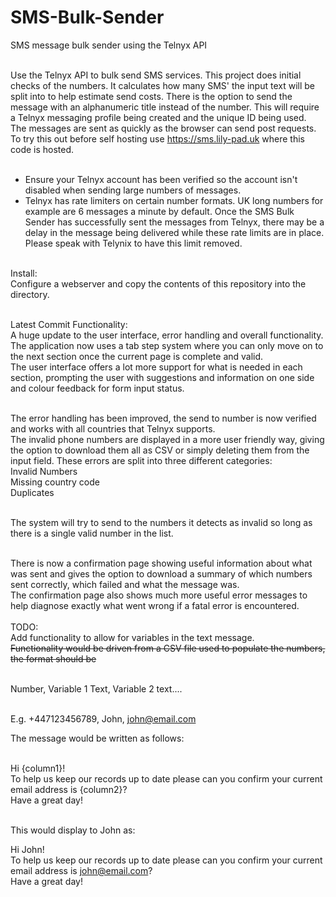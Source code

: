 # SMS-Bulk-Sender
SMS message bulk sender using the Telnyx API</br></br>

Use the Telnyx API to bulk send SMS services. This project does initial checks of the numbers. It calculates how many SMS' the input text will be split into to help estimate send costs. There is the option to send the message with an alphanumeric title instead of the number. This will require a Telnyx messaging profile being created and the unique ID being used.</br>
The messages are sent as quickly as the browser can send post requests.</br>
To try this out before self hosting use https://sms.lily-pad.uk where this code is hosted.</br></br>

* Ensure your Telnyx account has been verified so the account isn't disabled when sending large numbers of messages.</br>
* Telnyx has rate limiters on certain number formats. UK long numbers for example are 6 messages a minute by default. Once the SMS Bulk Sender has successfully sent the messages from Telnyx, there may be a delay in the message being delivered while these rate limits are in place. Please speak with Telynix to have this limit removed.<br/></br>

Install:</br>
Configure a webserver and copy the contents of this repository into the directory.</br></br>

Latest Commit Functionality:</br>
A huge update to the user interface, error handling and overall functionality.</br>
The application now uses a tab step system where you can only move on to the next section once the current page is complete and valid.</br>
The user interface offers a lot more support for what is needed in each section, prompting the user with suggestions and information on one side and colour feedback for form input status.</br></br>

The error handling has been improved, the send to number is now verified and works with all countries that Telnyx supports.</br>
The invalid phone numbers are displayed in a more user friendly way, giving the option to download them all as CSV or simply deleting them from the input field. These errors are split into three different categories:</br>
Invalid Numbers</br>
Missing country code</br>
Duplicates</br></br>

The system will try to send to the numbers it detects as invalid so long as there is a single valid number in the list.</br></br>

There is now a confirmation page showing useful information about what was sent and gives the option to download a summary of which numbers sent correctly, which failed and what the message was.</br>
The confirmation page also shows much more useful error messages to help diagnose exactly what went wrong if a fatal error is encountered.</br></br>
TODO:</br>
Add functionality to allow for variables in the text message.</br>
<del>Functionality would be driven from a CSV file used to populate the numbers, the format should be</br></br>

Number, Variable 1 Text, Variable 2 text....</br></br>

E.g. +447123456789, John, john@email.com

The message would be written as follows: </br></br>

Hi {column1}!</br>
To help us keep our records up to date please can you confirm your current email address is {column2}?</br>
Have a great day!</br></br>

This would display to John as:

Hi John!</br>
To help us keep our records up to date please can you confirm your current email address is john@email.com?</br>
Have a great day!</br></br></del>
